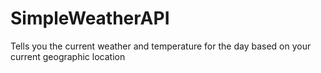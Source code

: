 # SimpleWeatherAPI
Tells you the current weather and temperature for the day based on your current geographic location

